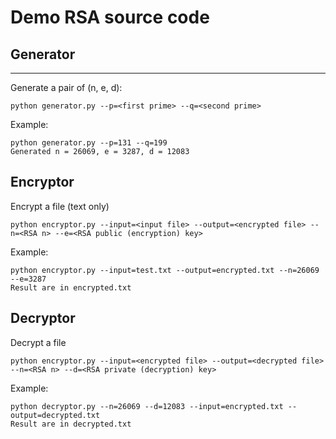 # Demo RSA source code
## Generator
---
Generate a pair of (n, e, d):
```
python generator.py --p=<first prime> --q=<second prime>
```

Example:
```console
python generator.py --p=131 --q=199
Generated n = 26069, e = 3287, d = 12083
```

## Encryptor
Encrypt a file (text only)
```
python encryptor.py --input=<input file> --output=<encrypted file> --n=<RSA n> --e=<RSA public (encryption) key>
```

Example:
```console
python encryptor.py --input=test.txt --output=encrypted.txt --n=26069 --e=3287
Result are in encrypted.txt
```

## Decryptor
Decrypt a file
```
python encryptor.py --input=<encrypted file> --output=<decrypted file> --n=<RSA n> --d=<RSA private (decryption) key>
```

Example:
```console
python decryptor.py --n=26069 --d=12083 --input=encrypted.txt --output=decrypted.txt
Result are in decrypted.txt
```